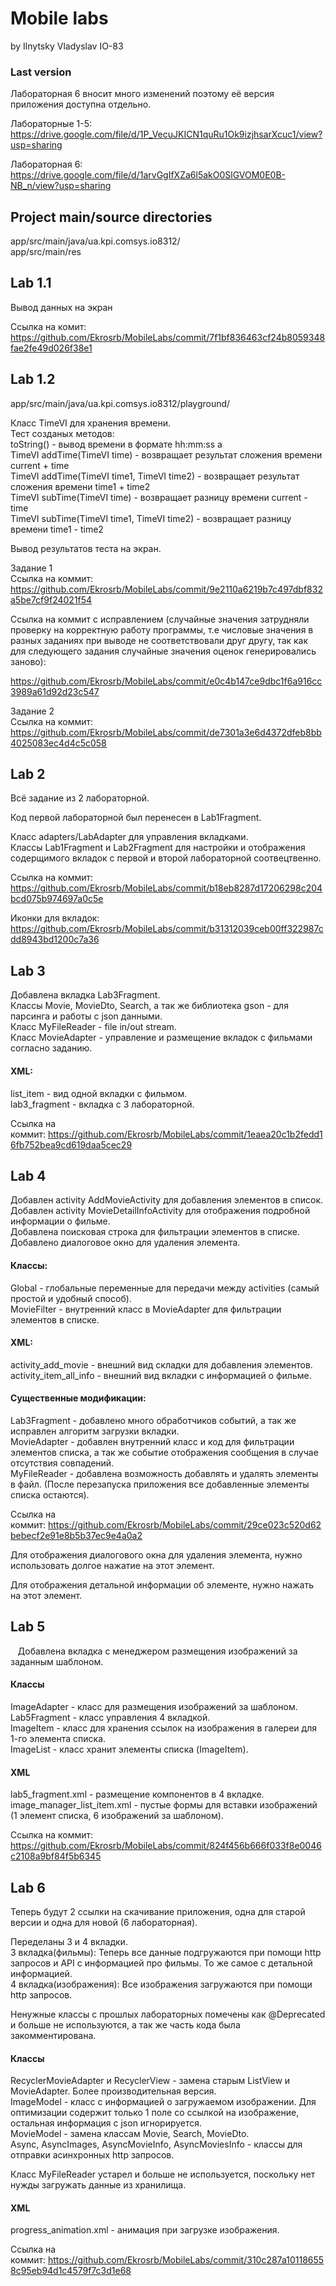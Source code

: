 # Mobile labs #
  
by Ilnytsky Vladyslav IO-83  

### Last version ###  
  
Лабораторная 6 вносит много изменений поэтому её версия приложения доступна отдельно.  
  
Лабораторные 1-5:  
https://drive.google.com/file/d/1P_VecuJKICN1quRu1Ok9izjhsarXcuc1/view?usp=sharing  
  
Лабораторная 6:  
https://drive.google.com/file/d/1arvGgIfXZa6l5akO0SlGVOM0E0B-NB_n/view?usp=sharing  
  
## Project main/source directories ##  
  
app/src/main/java/ua.kpi.comsys.io8312/  
app/src/main/res  
  
## Lab 1.1 ##  
  
Вывод данных на экран  
  
Ссылка на комит: https://github.com/Ekrosrb/MobileLabs/commit/7f1bf836463cf24b8059348fae2fe49d026f38e1  
  
## Lab 1.2 ##
  
app/src/main/java/ua.kpi.comsys.io8312/playground/  
  
Класс TimeVI для хранения времени.  
Тест созданых методов:  
toString() - вывод времени в формате hh:mm:ss a  
TimeVI addTime(TimeVI time) - возвращает результат сложения времени current + time  
TimeVI addTime(TimeVI time1, TimeVI time2) - возвращает результат сложения времени time1 + time2  
TimeVI subTime(TimeVI time) - возвращает разницу времени current - time  
TimeVI subTime(TimeVI time1, TimeVI time2) - возвращает разницу времени time1 - time2  
  
Вывод результатов теста на экран.  
  
Задание 1  
Ccылка на коммит: https://github.com/Ekrosrb/MobileLabs/commit/9e2110a6219b7c497dbf832a5be7cf9f24021f54  
  
Ссылка на коммит с исправлением (случайные значения затрудняли проверку на корректную работу программы, т.е числовые значения в разных заданиях при выводе не соответствовали друг другу, так как для следующего задания случайные значения оценок генерировались заново):  
  
https://github.com/Ekrosrb/MobileLabs/commit/e0c4b147ce9dbc1f6a916cc3989a61d92d23c547  
  
Задание 2  
Ccылка на коммит: https://github.com/Ekrosrb/MobileLabs/commit/de7301a3e6d4372dfeb8bb4025083ec4d4c5c058  

## Lab 2 ##  
  
Всё задание из 2 лабораторной.  
  
Код первой лабораторной был перенесен в Lab1Fragment.  
   
Класс adapters/LabAdapter для управления вкладками.  
Классы Lab1Fragment и Lab2Fragment для настройки и отображения содерщимого вкладок с первой и второй лабораторной соотвецтвенно.  
  
Ссылка на коммит: https://github.com/Ekrosrb/MobileLabs/commit/b18eb8287d17206298c204bcd075b974697a0c5e  
  
Иконки для вкладок: https://github.com/Ekrosrb/MobileLabs/commit/b31312039ceb00ff322987cdd8943bd1200c7a36  
  
## Lab 3 ##   
  
Добавлена вкладка Lab3Fragment.  
Классы Movie, MovieDto, Search, а так же библиотека gson - для парсинга и работы с json данными.  
Класс MyFileReader - file in/out stream.  
Класс MovieAdapter - управление и размещение вкладок с фильмами согласно заданию.  
  
#### XML: ####  
list_item - вид одной вкладки с фильмом.  
lab3_fragment - вкладка с 3 лабораторной.  
  
Ссылка на коммит: https://github.com/Ekrosrb/MobileLabs/commit/1eaea20c1b2fedd16fb752bea9cd619daa5cec29  

## Lab 4 ##
  
Добавлен activity AddMovieActivity для добавления элементов в список.  
Добавлен activity MovieDetailInfoActivity для отображения подробной информации о фильме.  
Добавлена поисковая строка для фильтрации элементов в списке.  
Добавлено диалоговое окно для удаления элемента.  
  
#### Классы: ####  
  
Global - глобальные переменные для передачи между activities (самый простой и удобный способ).  
MovieFilter - внутренний класс в MovieAdapter для фильтрации элементов в списке.  
  
#### XML: ####  
  
activity_add_movie - внешний вид складки для добавления элементов.  
activity_item_all_info - внешний вид вкладки с информацией о фильме.  
  
#### Существенные модификации: ####  
  
Lab3Fragment - добавлено много обработчиков событий, а так же исправлен алгоритм загрузки вкладки.  
MovieAdapter - добавлен внутренний класс и код для фильтрации элементов списка, а так же событие отображения сообщения в случае отсутствия совпадений.  
MyFileReader - добавлена возможность добавлять и удалять элементы в файл. (После перезапуска приложения все добавленные элементы списка остаются).  
  
Ссылка на коммит: https://github.com/Ekrosrb/MobileLabs/commit/29ce023c520d62bebecf2e91e8b5b37ec9e4a0a2  
  
Для отображения диалогового окна для удаления элемента, нужно использовать долгое нажатие на этот элемент.  
  
Для отображения детальной информации об элементе, нужно нажать на этот элемент.  

## Lab 5 ##
  
Добавлена вкладка с менеджером размещения изображений за заданным шаблоном.  
  
#### Классы ####  
  
ImageAdapter - класс для размещения изображений за шаблоном.  
Lab5Fragment - класс управления 4 вкладкой.  
ImageItem - класс для хранения ссылок на изображения в галереи для 1-го элемента списка.  
ImageList - класс хранит элементы списка (ImageItem).  
  
#### XML ####  
  
lab5_fragment.xml - размещение компонентов в 4 вкладке.  
image_manager_list_item.xml - пустые формы для вставки изображений (1 элемент списка, 6 изображений за шаблоном).  
  
Ссылка на коммит: https://github.com/Ekrosrb/MobileLabs/commit/824f456b666f033f8e0046c2108a9bf84f5b6345  
  
## Lab 6 ##  
  
Теперь будут 2 ссылки на скачивание приложения, одна для старой версии и одна для новой (6 лабораторная).  
  
Переделаны 3 и 4 вкладки.  
3 вкладка(фильмы): Теперь все данные подгружаются при помощи http запросов и API с информацией про фильмы.
То же самое с детальной информацией.  
4 вкладка(изображения): Все изображения загружаются при помощи http запросов.  
  
Ненужные классы с прошлых лабораторных помечены как @Deprecated и больше не используются, а так же часть кода была закомментирована.  
  
#### Классы ####  
  
RecyclerMovieAdapter и RecyclerView - замена старым ListView и MovieAdapter. Более производительная версия.  
ImageModel - класс с информацией о загружаемом изображении. Для оптимизации содержит только 1 поле со ссылкой на изображение, остальная информация с json игнорируется.  
MovieModel - замена классам Movie, Search, MovieDto.  
Async, AsyncImages, AsyncMovieInfo, AsyncMoviesInfo - классы для отправки асинхронных http запросов.  
  
Класс MyFileReader устарел и больше не используется, поскольку нет нужды загружать данные из хранилища.  
  
#### XML ####  
  
progress_animation.xml - анимация при загрузке изображения.  
  
Ссылка на коммит: https://github.com/Ekrosrb/MobileLabs/commit/310c287a101186558c95eb94d1c4579f7c3d1e68  
  
